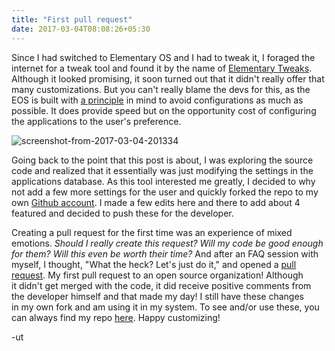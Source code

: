 ```yaml
---
title: "First pull request"
date: 2017-03-04T08:08:26+05:30
---
```


Since I had switched to Elementary OS and I had to tweak it, I foraged the
internet for a tweak tool and found it by the name of [Elementary
Tweaks](https://github.com/elementary-tweaks/elementary-tweaks). Although it
looked promising, it soon turned out that it didn't really offer that many
customizations. But you can't really blame the devs for this, as the EOS is
built with
[a principle](https://elementary.io/docs/human-interface-guidelines#avoid-configuration)
in mind to avoid configurations as much as possible. It does provide speed but
on the opportunity cost of configuring the applications to the user's
preference.

![screenshot-from-2017-03-04-201334](https://debugandstuff.files.wordpress.com/2017/03/screenshot-from-2017-03-04-201334.png)

Going back to the point that this post is about, I was exploring the source
code and realized that it essentially was just modifying the settings in the
applications database. As this tool interested me greatly, I decided to why not
add a few more settings for the user and quickly forked the repo to my own
[Github account](https://github.com/UtkarshMe). I made a few edits here and
there to add about 4 featured and decided to push these for the developer.

Creating a pull request for the first time was an experience of mixed emotions.
_Should I really create this request? Will my code be good enough for them?
Will this even be worth their time?_ And after an FAQ session with myself, I
thought, "What the heck? Let's just do it," and opened a
[pull request](https://github.com/elementary-tweaks/elementary-tweaks/pull/41).
My first pull request to an open source organization! Although it didn't get
merged with the code, it did receive positive comments from the developer
himself and that made my day! I still have these changes in my own fork and am
using it in my system. To see and/or use these, you can always find my repo
[here](https://github.com/UtkarshMe/elementary-tweaks/tree/mine).
Happy customizing!

-ut
